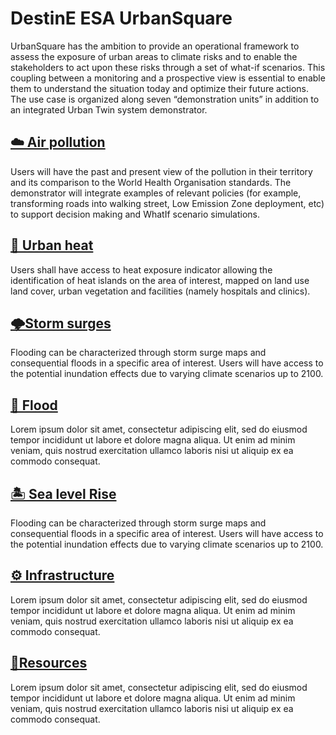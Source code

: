 # DestinE ESA UrbanSquare

UrbanSquare has the ambition to provide an operational framework to assess the exposure of urban areas to climate risks and to enable the stakeholders to act upon these risks through a set of what-if scenarios. This coupling between a monitoring and a prospective view is essential to enable them to understand the situation today and optimize their future actions.
The use case is organized along seven “demonstration units” in addition to an integrated Urban Twin system demonstrator.

## [☁️​ Air pollution​](./air_pollution/)
Users will have the past and present view of the pollution in their territory and its comparison to the World Health Organisation standards. The demonstrator will integrate examples of relevant policies (for example, transforming roads into walking street, Low Emission Zone deployment, etc) to support decision making and WhatIf scenario simulations. 

## [🌇 Urban heat](./urban_heat/)
Users shall have access to heat exposure indicator allowing the identification of heat islands on the area of interest, mapped on land use land cover, urban vegetation and facilities (namely hospitals and clinics). 

## [🌩️​ Storm surges​](./storm_surges/)
Flooding can be characterized through storm surge maps and consequential floods in a specific area of interest. Users will have access to the potential inundation effects due to varying climate scenarios up to 2100. 

## [🌊​ Flood​](./flood/)
Lorem ipsum dolor sit amet, consectetur adipiscing elit, sed do eiusmod tempor incididunt ut labore et dolore magna aliqua. Ut enim ad minim veniam, quis nostrud exercitation ullamco laboris nisi ut aliquip ex ea commodo consequat. 

## [🏝️ Sea level Rise](./sea_level_rise/)
Flooding can be characterized through storm surge maps and consequential floods in a specific area of interest. Users will have access to the potential inundation effects due to varying climate scenarios up to 2100. 

## [⚙️ Infrastructure](./infrastructure/)
Lorem ipsum dolor sit amet, consectetur adipiscing elit, sed do eiusmod tempor incididunt ut labore et dolore magna aliqua. Ut enim ad minim veniam, quis nostrud exercitation ullamco laboris nisi ut aliquip ex ea commodo consequat. 

## [📌​ Resources](./infrastructure/)
Lorem ipsum dolor sit amet, consectetur adipiscing elit, sed do eiusmod tempor incididunt ut labore et dolore magna aliqua. Ut enim ad minim veniam, quis nostrud exercitation ullamco laboris nisi ut aliquip ex ea commodo consequat. 

